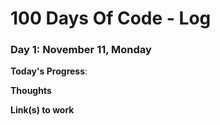 # 100 Days Of Code - Log

### Day 1: November 11, Monday

**Today's Progress**: 

**Thoughts** 

**Link(s) to work**
